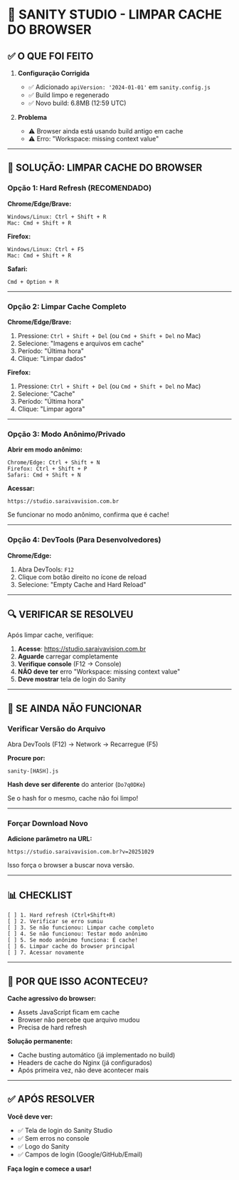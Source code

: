 # 🔄 SANITY STUDIO - LIMPAR CACHE DO BROWSER

## ✅ O QUE FOI FEITO

1. **Configuração Corrigida**
   - ✅ Adicionado `apiVersion: '2024-01-01'` em `sanity.config.js`
   - ✅ Build limpo e regenerado
   - ✅ Novo build: 6.8MB (12:59 UTC)

2. **Problema**
   - ⚠️ Browser ainda está usando build antigo em cache
   - ⚠️ Erro: "Workspace: missing context value"

---

## 🔧 SOLUÇÃO: LIMPAR CACHE DO BROWSER

### Opção 1: Hard Refresh (RECOMENDADO)

**Chrome/Edge/Brave:**
```
Windows/Linux: Ctrl + Shift + R
Mac: Cmd + Shift + R
```

**Firefox:**
```
Windows/Linux: Ctrl + F5
Mac: Cmd + Shift + R
```

**Safari:**
```
Cmd + Option + R
```

---

### Opção 2: Limpar Cache Completo

**Chrome/Edge/Brave:**
1. Pressione: `Ctrl + Shift + Del` (ou `Cmd + Shift + Del` no Mac)
2. Selecione: "Imagens e arquivos em cache"
3. Período: "Última hora"
4. Clique: "Limpar dados"

**Firefox:**
1. Pressione: `Ctrl + Shift + Del` (ou `Cmd + Shift + Del` no Mac)
2. Selecione: "Cache"
3. Período: "Última hora"
4. Clique: "Limpar agora"

---

### Opção 3: Modo Anônimo/Privado

**Abrir em modo anônimo:**
```
Chrome/Edge: Ctrl + Shift + N
Firefox: Ctrl + Shift + P
Safari: Cmd + Shift + N
```

**Acessar:**
```
https://studio.saraivavision.com.br
```

Se funcionar no modo anônimo, confirma que é cache!

---

### Opção 4: DevTools (Para Desenvolvedores)

**Chrome/Edge:**
1. Abra DevTools: `F12`
2. Clique com botão direito no ícone de reload
3. Selecione: "Empty Cache and Hard Reload"

---

## 🔍 VERIFICAR SE RESOLVEU

Após limpar cache, verifique:

1. **Acesse**: https://studio.saraivavision.com.br
2. **Aguarde** carregar completamente
3. **Verifique console** (F12 → Console)
4. **NÃO deve ter** erro "Workspace: missing context value"
5. **Deve mostrar** tela de login do Sanity

---

## 🐛 SE AINDA NÃO FUNCIONAR

### Verificar Versão do Arquivo

Abra DevTools (F12) → Network → Recarregue (F5)

**Procure por:**
```
sanity-[HASH].js
```

**Hash deve ser diferente** do anterior (`Do7q0DKe`)

Se o hash for o mesmo, cache não foi limpo!

---

### Forçar Download Novo

**Adicione parâmetro na URL:**
```
https://studio.saraivavision.com.br?v=20251029
```

Isso força o browser a buscar nova versão.

---

## 📊 CHECKLIST

```
[ ] 1. Hard refresh (Ctrl+Shift+R)
[ ] 2. Verificar se erro sumiu
[ ] 3. Se não funcionou: Limpar cache completo
[ ] 4. Se não funcionou: Testar modo anônimo
[ ] 5. Se modo anônimo funciona: É cache!
[ ] 6. Limpar cache do browser principal
[ ] 7. Acessar novamente
```

---

## 🎯 POR QUE ISSO ACONTECEU?

**Cache agressivo do browser:**
- Assets JavaScript ficam em cache
- Browser não percebe que arquivo mudou
- Precisa de hard refresh

**Solução permanente:**
- Cache busting automático (já implementado no build)
- Headers de cache do Nginx (já configurados)
- Após primeira vez, não deve acontecer mais

---

## ✅ APÓS RESOLVER

**Você deve ver:**
- ✅ Tela de login do Sanity Studio
- ✅ Sem erros no console
- ✅ Logo do Sanity
- ✅ Campos de login (Google/GitHub/Email)

**Faça login e comece a usar!**

